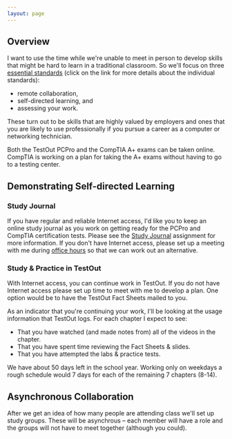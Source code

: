 ```yaml
---
layout: page
---
```


## Overview

<!--img class="overview-image" src=""-->

I want to use the time while we're unable to meet in person to develop skills that might be hard to learn in a traditional classroom. So we'll focus on three [essential standards][es] (click on the link for more details about the individual standards):
* remote collaboration,
* self-directed learning, and
* assessing your work.

These turn out to be skills that are highly valued by employers and ones that you are likely to use professionally if you pursue a career as a computer or networking technician.

Both the TestOut PCPro and the CompTIA A+ exams can be taken online. CompTIA is working on a plan for taking the A+ exams without having to go to a testing center.

[es]: <https://teaching-master.github.io/COVID-19/essential-standards>

## Demonstrating Self-directed Learning

### Study Journal

If you have regular and reliable Internet access, I'd like you to keep an online study journal as you work on getting ready for the PCPro and CompTIA certification tests. Please see the [Study Journal][sj] assignment for more information. If you don't have Internet access, please set up a meeting with me during [office hours][oh] so that we can work out an alternative.

[oh]: <https://teaching-master.github.io/COVID-19/zoom-meeting-schedule#office-hours>
[sj]: <>

### Study & Practice in TestOut

With Internet access, you can continue work in TestOut. If you do not have Internet access please set up time to meet with me to develop a plan. One option would be to have the TestOut Fact Sheets mailed to you.

As an indicator that you're continuing your work, I'll be looking at the usage information that TestOut logs. For each chapter I expect to see:
* That you have watched (and made notes from) all of the videos in the chapter.
* That you have spent time reviewing the Fact Sheets & slides.
* That you have attempted the labs & practice tests.

We have about 50 days left in the school year. Working only on weekdays a rough schedule would 7 days for each of the remaining 7 chapters (8-14).

## Asynchronous Collaboration

After we get an idea of how many people are attending class we'll set up study groups. These will be asynchrous – each member will have a role and the groups will not have to meet together (although you could).

<!-- Pull in repostitory-scope variables from _data/page.yml -->
